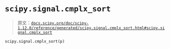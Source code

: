 # `scipy.signal.cmplx_sort`

> 原文：[`docs.scipy.org/doc/scipy-1.12.0/reference/generated/scipy.signal.cmplx_sort.html#scipy.signal.cmplx_sort`](https://docs.scipy.org/doc/scipy-1.12.0/reference/generated/scipy.signal.cmplx_sort.html#scipy.signal.cmplx_sort)

```py
scipy.signal.cmplx_sort(p)
```
